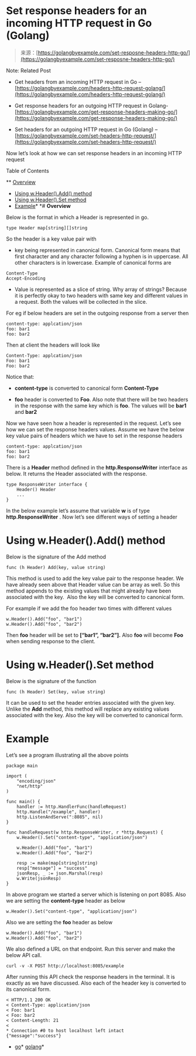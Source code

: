 <!--yml
category: 未分类
date: 2024-10-13 06:31:57
-->

# Set response headers for an incoming HTTP request in Go (Golang)

> 来源：[https://golangbyexample.com/set-resposne-headers-http-go/](https://golangbyexample.com/set-resposne-headers-http-go/)

Note: Related Post

*   Get headers from an incoming HTTP request in Go – [https://golangbyexample.com/headers-http-request-golang/](https://golangbyexample.com/headers-http-request-golang/)

*   Get response headers for an outgoing HTTP request in Golang- [https://golangbyexample.com/get-response-headers-making-go/](https://golangbyexample.com/get-response-headers-making-go/)

*   Set headers for an outgoing HTTP request in Go (Golang) – [https://golangbyexample.com/set-headers-http-request/](https://golangbyexample.com/set-headers-http-request/)

Now let’s look at how we can set response headers in an incoming HTTP request

Table of Contents

 **   [Overview](#Overview "Overview")
*   [Using w.Header().Add() method](#Using_wHeaderAdd_method "Using w.Header().Add() method")
*   [Using w.Header().Set method](#Using_wHeaderSet_method "Using w.Header().Set method")
*   [Example](#Example "Example")*  *# **Overview**

Below is the format in which a Header is represented in go.

```
type Header map[string][]string
```

So the header is a key value pair with

*   key being represented in canonical form. Canonical form means that first character and any character following a hyphen is in uppercase. All other characters is in lowercase. Example of canonical forms are

```
Content-Type
Accept-Encoding
```

*   Value is represented as a slice of string. Why array of strings? Because it is perfectly okay to two headers with same key and different values in a request. Both the values will be collected in the slice.

For eg if below headers are set in the outgoing response from a server then

```
content-type: applcation/json
foo: bar1
foo: bar2
```

Then at client the headers will look like

```
Content-Type: applcation/json
Foo: bar1
Foo: bar2
```

Notice that:

*   **content-type** is converted to canonical form **Content-Type**

*   **foo** header is converted to **Foo**. Also note that there will be two headers in the response with the same key which is **foo**. The values will be **bar1** and **bar2**

Now we have seen how a header is represented in the request. Let’s see how we can set the response headers values. Assume we have the below key value pairs of headers which we have to set in the response headers

```
content-type: applcation/json
foo: bar1
foo: bar2
```

There is a **Header** method defined in the **http.ResponseWriter** interface as below. It returns the Header associated with the response.

```
type ResponseWriter interface {
    Header() Header
    ...
}
```

In the below example let’s assume that variable **w** is of type **http.ResponseWriter** . Now let’s see different ways of setting a header

# **Using w.Header().Add() method**

Below is the signature of the Add method

```
func (h Header) Add(key, value string)
```

This method is used to add the key value pair to the response header. We have already seen above that Header value can be array as well. So this method appends to the existing values that might already have been associated with the key.  Also the key will be converted to canonical form.

For example if we add the foo header two times with different values

```
w.Header().Add("foo", "bar1")
w.Header().Add("foo", "bar2")
```

Then **foo** header will be set to **[“bar1”, “bar2”].** Also **foo** will become **Foo** when sending response to the client.

# **Using w.Header().Set method**

Below is the signature of the function

```
func (h Header) Set(key, value string)
```

It can be used to set the header entries associated with the given key. Unlike the **Add** method, this method will replace any existing values associated with the key. Also the key will be converted to canonical form.

# **Example**

Let’s see a program illustrating all the above points

```
package main

import (
	"encoding/json"
	"net/http"
)

func main() {
	handler := http.HandlerFunc(handleRequest)
	http.Handle("/example", handler)
	http.ListenAndServe(":8085", nil)
}

func handleRequest(w http.ResponseWriter, r *http.Request) {
	w.Header().Set("content-type", "application/json")

	w.Header().Add("foo", "bar1")
	w.Header().Add("foo", "bar2")

	resp := make(map[string]string)
	resp["message"] = "success"
	jsonResp, _ := json.Marshal(resp)
	w.Write(jsonResp)
}
```

In above program we started a server which is listening on port 8085\. Also we are setting the **content-type** header as below

```
w.Header().Set("content-type", "application/json")
```

Also we are setting the **foo** header as below

```
w.Header().Add("foo", "bar1")
w.Header().Add("foo", "bar2")
```

We also defined a URL on that endpoint. Run this server and make the below API call.

```
curl -v -X POST http://localhost:8085/example
```

After running this API check the response headers in the terminal. It is exactly as we have discussed. Also each of the header key is converted to its canonical form.

```
< HTTP/1.1 200 OK
< Content-Type: application/json
< Foo: bar1
< Foo: bar2
< Content-Length: 21
< 
* Connection #0 to host localhost left intact
{"message":"success"}
```

*   [go](https://golangbyexample.com/tag/go/)*   [golang](https://golangbyexample.com/tag/golang/)*
